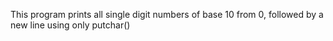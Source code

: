 This program prints all single digit numbers of base 10 from 0, followed by a new line using only putchar()
